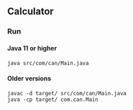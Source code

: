 ## Calculator

### Run
#### Java 11 or higher
```shell
java src/com/can/Main.java
```
#### Older versions
```shell
javac -d target/ src/com/can/Main.java
java -cp target/ com.can.Main
```
